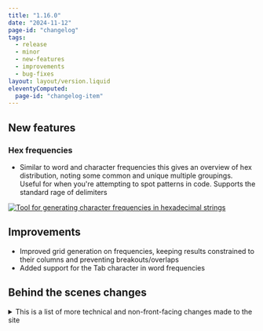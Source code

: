 ```yaml
---
title: "1.16.0"
date: "2024-11-12"
page-id: "changelog"
tags: 
  - release
  - minor
  - new-features
  - improvements
  - bug-fixes
layout: layout/version.liquid
eleventyComputed:
  page-id: "changelog-item"
---
```

## New features
### Hex frequencies
- Similar to word and character frequencies this gives an overview of hex distribution, noting some common and unique multiple groupings. Useful for when you're attempting to spot patterns in code. Supports the standard rage of delimiters

[![Tool for generating character frequencies in hexadecimal strings](https://github.com/user-attachments/assets/f57e1087-6727-47e7-b012-bd01f8f8ceb5)](https://github.com/user-attachments/assets/f57e1087-6727-47e7-b012-bd01f8f8ceb5)


## Improvements
- Improved grid generation on frequencies, keeping results constrained to their columns and preventing breakouts/overlaps
- Added support for the Tab character in word frequencies

## Behind the scenes changes
<details>
<summary>This is a list of more technical and non-front-facing changes made to the site</summary>

### Bug fixes
- Fixed potential issues with hex validation, by trimming beginning and end whitespace
- Fixed tabindex on character frequencies, allowing keyboard navigation through results
</details>